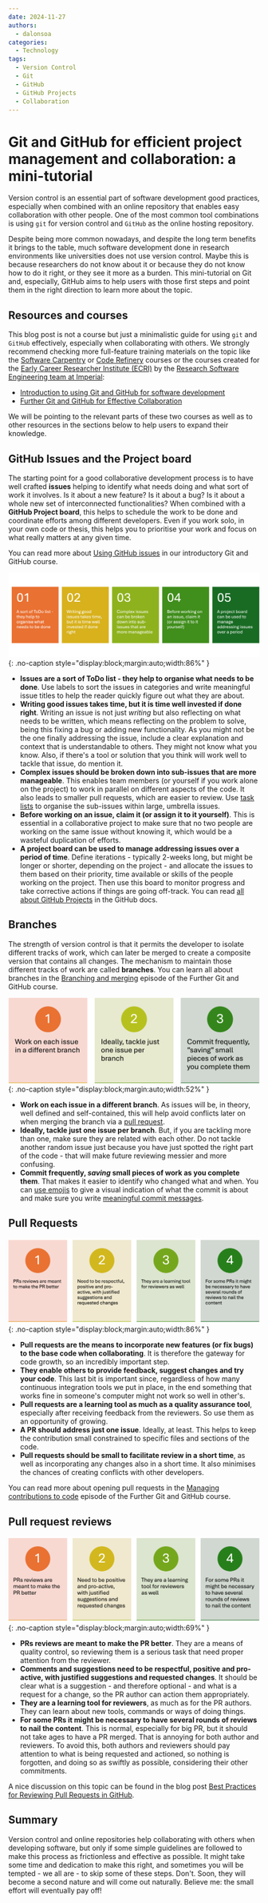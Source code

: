 ```yaml
---
date: 2024-11-27
authors:
  - dalonsoa
categories:
  - Technology
tags:
  - Version Control
  - Git
  - GitHub
  - GitHub Projects
  - Collaboration
---
```


# Git and GitHub for efficient project management and collaboration: a mini-tutorial

Version control is an essential part of software development good practices, especially when combined with an online repository that enables easy collaboration with other people. One of the most common tool combinations is using `git` for version control and `GitHub` as the online hosting repository.

Despite being more common nowadays, and despite the long term benefits it brings to the table, much software development done in research environments like universities does not use version control. Maybe this is because researchers do not know about it or because they do not know how to do it right, or they see it more as a burden. This mini-tutorial on Git and, especially, GitHub aims to help users with those first steps and point them in the right direction to learn more about the topic.

<!-- more -->

## Resources and courses

This blog post is not a course but just a minimalistic guide for using `git` and `GitHub` effectively, especially when collaborating with others. We strongly recommend checking more full-feature training materials on the topic like the [Software Carpentry](https://software-carpentry.org/) or [Code Refinery](https://coderefinery.org/lessons/) courses or the courses created for the [Early Career Researcher Institute (ECRI)](https://www.imperial.ac.uk/students/academic-support/graduate-school/professional-development/doctoral-students/research-computing-data-science/courses/) by the [Research Software Engineering team at Imperial](https://www.imperial.ac.uk/admin-services/ict/self-service/research-support/rcs/service-offering/research-software-engineering/):

- [Introduction to using Git and GitHub for software development](https://imperialcollegelondon.github.io/introductory_grad_school_git_course/)
- [Further Git and GitHub for Effective Collaboration](https://imperialcollegelondon.github.io/intermediate_grad_school_git_course/)

We will be pointing to the relevant parts of these two courses as well as to other resources in the sections below to help users to expand their knowledge.

## GitHub Issues and the Project board

The starting point for a good collaborative development process is to have well crafted **issues** helping to identify what needs doing and what sort of work it involves. Is it about a new feature? Is it about a bug? Is it about a whole new set of interconnected functionalities? When combined with a **GitHub Project board**, this helps to schedule the work to be done and coordinate efforts among different developers. Even if you work solo, in your own code or thesis, this helps you to prioritise your work and focus on what really matters at any given time.

You can read more about [Using GitHub issues](https://imperialcollegelondon.github.io/introductory_grad_school_git_course/l3-01-issues/index.html) in our introductory Git and GitHub course.

![Key points for working with issues.](images/tutorial_git_github/issues.png){: .no-caption style="display:block;margin:auto;width:86%" }

- **Issues are a sort of ToDo list - they help to organise what needs to be done**. Use labels to sort the issues in categories and write meaningful issue titles to help the reader quickly figure out what they are about.
- **Writing good issues takes time, but it is time well invested if done right**. Writing an issue is not just _writing_ but also reflecting on what needs to be written, which means reflecting on the problem to solve, being this fixing a bug or adding new functionality. As you might not be the one finally addressing the issue, include a clear explanation and context that is understandable to others. They might not know what you know. Also, if there's a tool or solution that you think will work well to tackle that issue, do mention it.
- **Complex issues should be broken down into sub-issues that are more manageable**. This enables team members (or yourself if you work alone on the project) to work in parallel on different aspects of the code. It also leads to smaller pull requests, which are easier to review. Use [task lists](https://docs.github.com/en/get-started/writing-on-github/working-with-advanced-formatting/about-task-lists) to organise the sub-issues within large, umbrella issues.
- **Before working on an issue, claim it (or assign it to it yourself)**. This is essential in a collaborative project to make sure that no two people are working on the same issue without knowing it, which would be a wasteful duplication of efforts.
- **A project board can be used to manage addressing issues over a period of time**. Define iterations - typically 2-weeks long, but might be longer or shorter, depending on the project - and allocate the issues to them based on their priority, time available or skills of the people working on the project. Then use this board to monitor progress and take corrective actions if things are going off-track. You can read [all about GitHub Projects](https://docs.github.com/en/issues/planning-and-tracking-with-projects) in the GitHub docs.

## Branches

The strength of version control is that it permits the developer to isolate different tracks of work, which can later be merged to create a composite version that contains all changes. The mechanism to maintain those different tracks of work are called **branches**. You can learn all about branches in the [Branching and merging](https://imperialcollegelondon.github.io/intermediate_grad_school_git_course/02-branching_merging/index.html) episode of the Further Git and GitHub course.

![Key points for working with branches.](images/tutorial_git_github/branches.png){: .no-caption style="display:block;margin:auto;width:52%" }

- **Work on each issue in a different branch**. As issues will be, in theory, well defined and self-contained, this will help avoid conflicts later on when merging the branch via a [pull request](#pull-requests).
- **Ideally, tackle just one issue per branch**. But, if you are tackling more than one, make sure they are related with each other. Do not tackle another random issue just because you have just spotted the right part of the code - that will make future reviewing messier and more confusing.
- **Commit frequently, _saving_ small pieces of work as you complete them**. That makes it easier to identify who changed what and when. You can [use emojis](https://gitmoji.dev/) to give a visual indication of what the commit is about and make sure you write [meaningful commit messages](https://www.freecodecamp.org/news/how-to-write-better-git-commit-messages/).

## Pull Requests

![Key points for the creation of PR.](images/tutorial_git_github/pull_requests.png){: .no-caption style="display:block;margin:auto;width:86%" }

- **Pull requests are the means to incorporate new features (or fix bugs) to the base code when collaborating**. It is therefore the gateway for code growth, so an incredibly important step.
- **They enable others to provide feedback, suggest changes and try your code**. This last bit is important since, regardless of how many continuous integration tools we put in place, in the end something that works fine in someone's computer might not work so well in other's.
- **Pull requests are a learning tool as much as a quality assurance tool**, especially after receiving feedback from the reviewers. So use them as an opportunity of growing.
- **A PR should address just one issue**. Ideally, at least. This helps to keep the contribution small constrained to specific files and sections of the code.
- **Pull requests should be small to facilitate review in a short time**, as well as incorporating any changes also in a short time. It also minimises the chances of creating conflicts with other developers.

You can read more about opening pull requests in the [Managing contributions to code](https://imperialcollegelondon.github.io/intermediate_grad_school_git_course/06-managing_contributions/index.html) episode of the Further Git and GitHub course.

## Pull request reviews

![Key points for PR reviews.](images/tutorial_git_github/reviews.png){: .no-caption style="display:block;margin:auto;width:69%" }

- **PRs reviews are meant to make the PR better**. They are a means of quality control, so reviewing them is a serious task that need proper attention from the reviewer.
- **Comments and suggestions need to be respectful, positive and pro-active, with justified suggestions and requested changes**. It should be clear what is a suggestion - and therefore optional - and what is a request for a change, so the PR author can action them appropriately.
- **They are a learning tool for reviewers**, as much as for the PR authors. They can learn about new tools, commands or ways of doing things.
- **For some PRs it might be necessary to have several rounds of reviews to nail the content**. This is normal, especially for big PR, but it should not take ages to have a PR merged. That is annoying for both author and reviewers. To avoid this, both authors and reviewers should pay attention to what is being requested and actioned, so nothing is forgotten, and doing so as swiftly as possible, considering their other commitments.

A nice discussion on this topic can be found in the blog post [Best Practices for Reviewing Pull Requests in GitHub](https://rewind.com/blog/best-practices-for-reviewing-pull-requests-in-github/).

## Summary

Version control and online repositories help collaborating with others when developing software, but only if some simple guidelines are followed to make this process as frictionless and effective as possible. It might take some time and dedication to make this right, and sometimes you will be tempted - we all are - to skip some of these steps. Don't. Soon, they will become a second nature and will come out naturally. Believe me: the small effort will eventually pay off!

